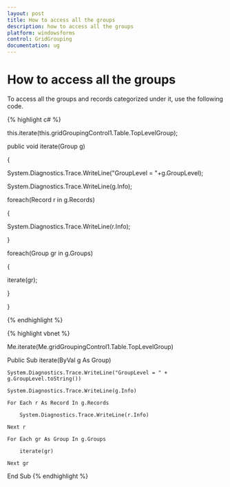 ```yaml
---
layout: post
title: How to access all the groups
description: how to access all the groups
platform: windowsforms
control: GridGrouping
documentation: ug
---
```


# How to access all the groups

To access all the groups and records categorized under it, use the following code.

{% highlight c# %}



this.iterate(this.gridGroupingControl1.Table.TopLevelGroup);



public void iterate(Group g)

{

System.Diagnostics.Trace.WriteLine("GroupLevel = "+g.GroupLevel);

System.Diagnostics.Trace.WriteLine(g.Info);

foreach(Record r in g.Records)

{

System.Diagnostics.Trace.WriteLine(r.Info);

}

foreach(Group gr in g.Groups)

{

iterate(gr);

}

}

{% endhighlight  %}

{% highlight vbnet %}



Me.iterate(Me.gridGroupingControl1.Table.TopLevelGroup)



Public Sub iterate(ByVal g As Group)

    System.Diagnostics.Trace.WriteLine("GroupLevel = " + g.GroupLevel.toString())

    System.Diagnostics.Trace.WriteLine(g.Info)

    For Each r As Record In g.Records

        System.Diagnostics.Trace.WriteLine(r.Info)

    Next r

    For Each gr As Group In g.Groups

        iterate(gr)

    Next gr

End Sub
{% endhighlight  %}
